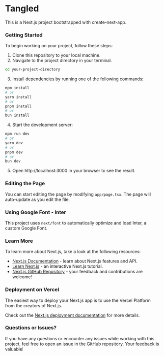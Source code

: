 # Tangled
This is a Next.js project bootstrapped with create-next-app.

### Getting Started

To begin working on your project, follow these steps:

1. Clone this repository to your local machine.
2. Navigate to the project directory in your terminal.

```bash
cd your-project-directory
```

3. Install dependencies by running one of the following commands:

```bash
npm install
# or
yarn install
# or
pnpm install
# or
bun install
```

4. Start the development server:

```bash
npm run dev
# or
yarn dev
# or
pnpm dev
# or
bun dev
```

5. Open http://localhost:3000 in your browser to see the result.

### Editing the Page

You can start editing the page by modifying `app/page.tsx`. The page will auto-update as you edit the file.

### Using Google Font - Inter

This project uses `next/font` to automatically optimize and load Inter, a custom Google Font.

### Learn More

To learn more about Next.js, take a look at the following resources:

- [Next.js Documentation](https://nextjs.org/docs) - learn about Next.js features and API.
- [Learn Next.js](https://nextjs.org/learn) - an interactive Next.js tutorial.
- [Next.js GitHub Repository](https://github.com/vercel/next.js) - your feedback and contributions are welcome!

### Deployment on Vercel

The easiest way to deploy your Next.js app is to use the Vercel Platform from the creators of Next.js.

Check out the [Next.js deployment documentation](https://nextjs.org/docs/deployment) for more details.

### Questions or Issues?

If you have any questions or encounter any issues while working with this project, feel free to open an issue in the GitHub repository. Your feedback is valuable!
